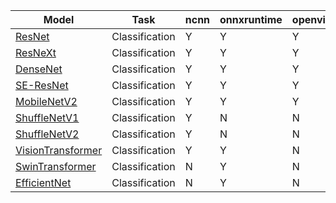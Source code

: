 | Model                                                                                                   | Task           | ncnn | onnxruntime | openvino | pplnn | tensorrt | torchscript |
| ------------------------------------------------------------------------------------------------------- | -------------- | ---- | ----------- | -------- | ----- | -------- | ----------- |
| [ResNet](https://github.com/open-mmlab/mmclassification/tree/1.x/configs/resnet)                        | Classification | Y    | Y           | Y        | Y     | N        | Y           |
| [ResNeXt](https://github.com/open-mmlab/mmclassification/tree/1.x/configs/resnext)                      | Classification | Y    | Y           | Y        | Y     | N        | Y           |
| [DenseNet](https://github.com/open-mmlab/mmclassification/tree/1.x/configs/densenet)                    | Classification | Y    | Y           | Y        | Y     | N        | Y           |
| [SE-ResNet](https://github.com/open-mmlab/mmclassification/tree/1.x/configs/seresnet)                   | Classification | Y    | Y           | Y        | Y     | N        | Y           |
| [MobileNetV2](https://github.com/open-mmlab/mmclassification/tree/1.x/configs/mobilenet_v2)             | Classification | Y    | Y           | Y        | Y     | N        | Y           |
| [ShuffleNetV1](https://github.com/open-mmlab/mmclassification/tree/1.x/configs/shufflenet_v1)           | Classification | Y    | N           | N        | N     | N        | Y           |
| [ShuffleNetV2](https://github.com/open-mmlab/mmclassification/tree/1.x/configs/shufflenet_v2)           | Classification | Y    | N           | N        | N     | N        | Y           |
| [VisionTransformer](https://github.com/open-mmlab/mmclassification/tree/1.x/configs/vision_transformer) | Classification | Y    | Y           | N        | N     | N        | Y           |
| [SwinTransformer](https://github.com/open-mmlab/mmclassification/tree/1.x/configs/swin_transformer)     | Classification | N    | Y           | N        | N     | Y        | Y           |
| [EfficientNet](https://github.com/open-mmlab/mmclassification/tree/1.x/configs/efficientnet)            | Classification | N    | Y           | N        | N     | Y        | N           |
